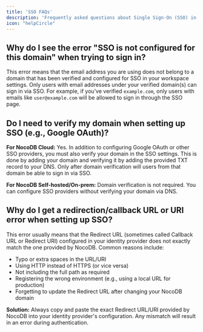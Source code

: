 ```yaml
---
title: 'SSO FAQs'
description: 'Frequently asked questions about Single Sign-On (SSO) in NocoDB.'
icon: "helpCircle"
---
```


## Why do I see the error "SSO is not configured for this domain" when trying to sign in?

This error means that the email address you are using does not belong to a domain that has been verified and configured for SSO in your workspace settings. Only users with email addresses under your verified domain(s) can sign in via SSO. For example, if you’ve verified `example.com`, only users with emails like `user@example.com` will be allowed to sign in through the SSO page.

## Do I need to verify my domain when setting up SSO (e.g., Google OAuth)?

**For NocoDB Cloud:** Yes. In addition to configuring Google OAuth or other SSO providers, you must also verify your domain in the SSO settings. This is done by adding your domain and verifying it by adding the provided TXT record to your DNS. Only after domain verification will users from that domain be able to sign in via SSO.

**For NocoDB Self-hosted/On-prem:** Domain verification is not required. You can configure SSO providers without verifying your domain via DNS. 

## Why do I get a redirection/callback URL or URI error when setting up SSO?

This error usually means that the Redirect URL (sometimes called Callback URL or Redirect URI) configured in your identity provider does not exactly match the one provided by NocoDB. Common reasons include:
- Typo or extra spaces in the URL/URI
- Using HTTP instead of HTTPS (or vice versa)
- Not including the full path as required
- Registering the wrong environment (e.g., using a local URL for production)
- Forgetting to update the Redirect URL after changing your NocoDB domain

**Solution:** Always copy and paste the exact Redirect URL/URI provided by NocoDB into your identity provider's configuration. Any mismatch will result in an error during authentication. 